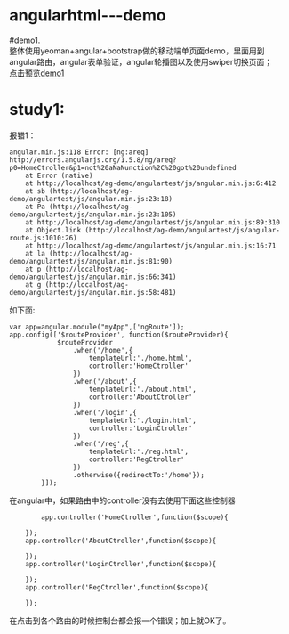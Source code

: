 # angularhtml---demo
>
#demo1.  
整体使用yeoman+angular+bootstrap做的移动端单页面demo，里面用到angular路由，angular表单验证，angular轮播图以及使用swiper切换页面；  
[点击预览demo1](https://fairyly.github.io/angularhtml---demo/app/)

# study1:
报错1：
```
angular.min.js:118 Error: [ng:areq] http://errors.angularjs.org/1.5.8/ng/areq?p0=HomeCtroller&p1=not%20aNaNunction%2C%20got%20undefined
    at Error (native)
    at http://localhost/ag-demo/angulartest/js/angular.min.js:6:412
    at sb (http://localhost/ag-demo/angulartest/js/angular.min.js:23:18)
    at Pa (http://localhost/ag-demo/angulartest/js/angular.min.js:23:105)
    at http://localhost/ag-demo/angulartest/js/angular.min.js:89:310
    at Object.link (http://localhost/ag-demo/angulartest/js/angular-route.js:1010:26)
    at http://localhost/ag-demo/angulartest/js/angular.min.js:16:71
    at la (http://localhost/ag-demo/angulartest/js/angular.min.js:81:90)
    at p (http://localhost/ag-demo/angulartest/js/angular.min.js:66:341)
    at g (http://localhost/ag-demo/angulartest/js/angular.min.js:58:481)
```
如下面:
```
var app=angular.module("myApp",['ngRoute']);
app.config(['$routeProvider', function($routeProvider){
		    $routeProvider
		        .when('/home',{
		        	templateUrl:'./home.html',
		        	controller:'HomeCtroller'
		        })
		        .when('/about',{
		        	templateUrl:'./about.html',
		        	controller:'AboutCtroller'
		        })
		        .when('/login',{
		        	templateUrl:'./login.html',
		        	controller:'LoginCtroller'
		        })
		        .when('/reg',{
		        	templateUrl:'./reg.html',
		        	controller:'RegCtroller'
		        })
		        .otherwise({redirectTo:'/home'});
		}]);
```
在angular中，如果路由中的controller没有去使用下面这些控制器
```
    	app.controller('HomeCtroller',function($scope){

	});
	app.controller('AboutCtroller',function($scope){

	});
	app.controller('LoginCtroller',function($scope){

	});
	app.controller('RegCtroller',function($scope){

	});
```
在点击到各个路由的时候控制台都会报一个错误；加上就OK了。
